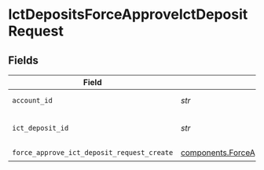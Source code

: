 # IctDepositsForceApproveIctDepositRequest


## Fields

| Field                                                                                                            | Type                                                                                                             | Required                                                                                                         | Description                                                                                                      | Example                                                                                                          |
| ---------------------------------------------------------------------------------------------------------------- | ---------------------------------------------------------------------------------------------------------------- | ---------------------------------------------------------------------------------------------------------------- | ---------------------------------------------------------------------------------------------------------------- | ---------------------------------------------------------------------------------------------------------------- |
| `account_id`                                                                                                     | *str*                                                                                                            | :heavy_check_mark:                                                                                               | The account id.                                                                                                  | 01H8FB90ZRRFWXB4XC2JPJ1D4Y                                                                                       |
| `ict_deposit_id`                                                                                                 | *str*                                                                                                            | :heavy_check_mark:                                                                                               | The ictDeposit id.                                                                                               | 20240321000472                                                                                                   |
| `force_approve_ict_deposit_request_create`                                                                       | [components.ForceApproveIctDepositRequestCreate](../../models/components/forceapproveictdepositrequestcreate.md) | :heavy_check_mark:                                                                                               | N/A                                                                                                              |                                                                                                                  |